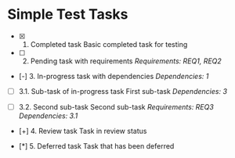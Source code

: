 # Simple Test Tasks

- [x] 1. Completed task
  Basic completed task for testing

- [ ] 2. Pending task with requirements
  _Requirements: REQ1, REQ2_

- [-] 3. In-progress task with dependencies
  _Dependencies: 1_

- [ ] 3.1. Sub-task of in-progress task
  First sub-task
  _Dependencies: 3_

- [ ] 3.2. Second sub-task
  Second sub-task
  _Requirements: REQ3_
  _Dependencies: 3.1_

- [+] 4. Review task
  Task in review status

- [*] 5. Deferred task
  Task that has been deferred